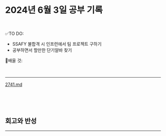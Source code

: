# 2024년 6월 3일 공부 기록 

<br>

✅TO DO: 

- SSAFY 불합격 시 인프런에서 팀 프로젝트 구하기
- 공부하면서 할만한 단기알바 찾기



💭배울 것:


<br>

---

[2741.md](..%2F..%2F..%2FAlgorithm%2FSolvedProblem%2F%EB%B0%B1%EC%A4%80%ED%81%B4%EB%9E%98%EC%8A%A4%2F%ED%81%B4%EB%9E%98%EC%8A%A41%2F2741%2F2741.md)


<br><br><br>





## 회고와 반성

---


